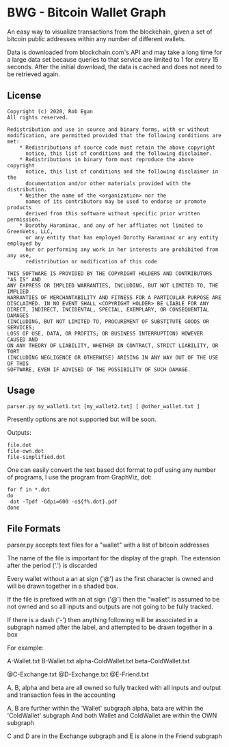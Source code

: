 # BWG - Bitcoin Wallet Graph

An easy way to visualize transactions from the blockchain, given a set of bitcoin
public addresses within any number of different wallets.

Data is downloaded from blockchain.com's API and may take a long time for a large
data set because queries to that service are limited to 1 for every 15 seconds.
After the initial download, the data is cached and does not need to be retrieved again.

## License

```
Copyright (c) 2020, Rob Egan
All rights reserved.

Redistribution and use in source and binary forms, with or without
modification, are permitted provided that the following conditions are met:
    * Redistributions of source code must retain the above copyright
      notice, this list of conditions and the following disclaimer.
    * Redistributions in binary form must reproduce the above copyright
      notice, this list of conditions and the following disclaimer in the
      documentation and/or other materials provided with the distribution.
    * Neither the name of the <organization> nor the
      names of its contributors may be used to endorse or promote products
      derived from this software without specific prior written permission.
    * Dorothy Haraminac, and any of her affliates not limited to GreenVets, LLC,
      or any entity that has employed Dorothy Haraminac or any entity employed by
      her or performing any work in her interests are prohibited from any use,
      redistribution or modification of this code

THIS SOFTWARE IS PROVIDED BY THE COPYRIGHT HOLDERS AND CONTRIBUTORS "AS IS" AND
ANY EXPRESS OR IMPLIED WARRANTIES, INCLUDING, BUT NOT LIMITED TO, THE IMPLIED
WARRANTIES OF MERCHANTABILITY AND FITNESS FOR A PARTICULAR PURPOSE ARE
DISCLAIMED. IN NO EVENT SHALL <COPYRIGHT HOLDER> BE LIABLE FOR ANY
DIRECT, INDIRECT, INCIDENTAL, SPECIAL, EXEMPLARY, OR CONSEQUENTIAL DAMAGES
(INCLUDING, BUT NOT LIMITED TO, PROCUREMENT OF SUBSTITUTE GOODS OR SERVICES;
LOSS OF USE, DATA, OR PROFITS; OR BUSINESS INTERRUPTION) HOWEVER CAUSED AND
ON ANY THEORY OF LIABILITY, WHETHER IN CONTRACT, STRICT LIABILITY, OR TORT
(INCLUDING NEGLIGENCE OR OTHERWISE) ARISING IN ANY WAY OUT OF THE USE OF THIS
SOFTWARE, EVEN IF ADVISED OF THE POSSIBILITY OF SUCH DAMAGE.
```

## Usage

```
parser.py my_wallet1.txt [my_wallet2.txt] [ @other_wallet.txt ]
```

Presently options are not supported but will be soon.

Outputs:
```
file.dot
file-own.dot
file-simplified.dot
```

One can easily convert the text based dot format to pdf using any number of programs,
I use the program from GraphViz, dot:

```
for f in *.dot
do
 dot -Tpdf -Gdpi=600 -o${f%.dot}.pdf 
done
```



## File Formats

parser.py accepts text files for a "wallet" with a list of bitcoin addresses

The name of the file is important for the display of the graph.  The extension 
after the period ('.') is discarded

Every wallet without a an at sign ('@') as the first character is owned and will be
drawn together in a shaded box.

If the file is prefixed with an at sign ('@') then the "wallet" is assumed to be
not owned and so all inputs and outputs are not going to be fully tracked.

If there is a dash ('-') then anything following will be associated in a subgraph
named after the label, and attempted to be drawn together in a box


For example:

A-Wallet.txt
B-Wallet.txt
alpha-ColdWallet.txt
beta-ColdWallet.txt

@C-Exchange.txt
@D-Exchange.txt
@E-Friend.txt

A, B, alpha and beta are all owned so fully tracked with all inputs and output and
transaction fees in the accounting

A, B are further within the 'Wallet' subgraph
alpha, bata are within the 'ColdWallet' subgraph
And both Wallet and ColdWallet are within the OWN subgraph

C and D are in the Exchange subgraph
and E is alone in the Friend subgraph





